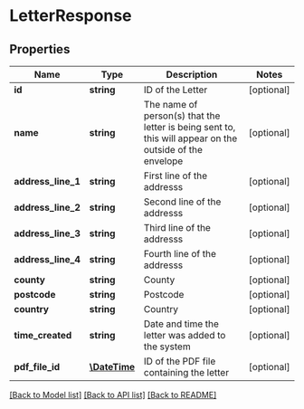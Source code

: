 # LetterResponse

## Properties
Name | Type | Description | Notes
------------ | ------------- | ------------- | -------------
**id** | **string** | ID of the Letter | [optional] 
**name** | **string** | The name of person(s) that the letter is being sent to, this will appear on the outside of the envelope | [optional] 
**address_line_1** | **string** | First line of the addresss | [optional] 
**address_line_2** | **string** | Second line of the addresss | [optional] 
**address_line_3** | **string** | Third line of the addresss | [optional] 
**address_line_4** | **string** | Fourth line of the addresss | [optional] 
**county** | **string** | County | [optional] 
**postcode** | **string** | Postcode | [optional] 
**country** | **string** | Country | [optional] 
**time_created** | **string** | Date and time the letter was added to the system | [optional] 
**pdf_file_id** | [**\DateTime**](\DateTime.md) | ID of the PDF file containing the letter | [optional] 

[[Back to Model list]](../../README.md#documentation-for-models) [[Back to API list]](../../README.md#documentation-for-api-endpoints) [[Back to README]](../../README.md)

